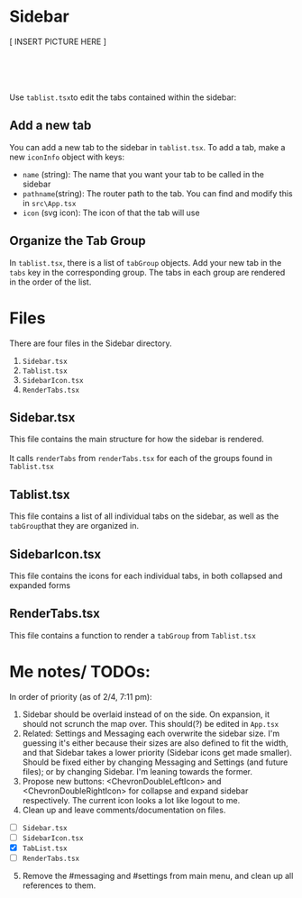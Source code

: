 # Sidebar

[ INSERT PICTURE HERE ]

\
\
\
\
Use `tablist.tsx`to edit the tabs contained within the sidebar:

## Add a new tab

You can add a new tab to the sidebar in `tablist.tsx`. To add a tab, make a new `iconInfo` object with keys:

- `name` (string): The name that you want your tab to be called in the sidebar
- `pathname`(string): The router path to the tab. You can find and modify this in `src\App.tsx`
- `icon` (svg icon): The icon of that the tab will use

## Organize the Tab Group

In `tablist.tsx`, there is a list of `tabGroup` objects. Add your new tab in the `tabs` key in the corresponding group. The tabs in each group are rendered in the order of the list.

# Files

There are four files in the Sidebar directory.

1. `Sidebar.tsx`
2. `Tablist.tsx`
3. `SidebarIcon.tsx`
4. `RenderTabs.tsx`

## Sidebar.tsx

This file contains the main structure for how the sidebar is rendered. \
\
 It calls `renderTabs` from `renderTabs.tsx` for each of the groups found in `Tablist.tsx`

## Tablist.tsx

This file contains a list of all individual tabs on the sidebar, as well as the `tabGroup`that they are organized in.

## SidebarIcon.tsx

This file contains the icons for each individual tabs, in both collapsed and expanded forms

## RenderTabs.tsx

This file contains a function to render a `tabGroup` from `Tablist.tsx`

# Me notes/ TODOs:

In order of priority (as of 2/4, 7:11 pm):

1.  Sidebar should be overlaid instead of on the side. On expansion, it should not scrunch the map over. This should(?) be edited in `App.tsx`
2.  Related: Settings and Messaging each overwrite the sidebar size. I'm guessing it's either because their sizes are also defined to fit the width, and that Sidebar takes a lower priority (Sidebar icons get made smaller). Should be fixed either by changing Messaging and Settings (and future files); or by changing Sidebar. I'm leaning towards the former.
3.  Propose new buttons: <ChevronDoubleLeftIcon\> and <ChevronDoubleRightIcon\> for collapse and expand sidebar respectively. The current icon looks a lot like logout to me.
4.  Clean up and leave comments/documentation on files.

- [ ] `Sidebar.tsx`
- [ ] `SidebarIcon.tsx`
- [x] `TabList.tsx`
- [ ] `RenderTabs.tsx`

5. Remove the #messaging and #settings from main menu, and clean up all references to them.
